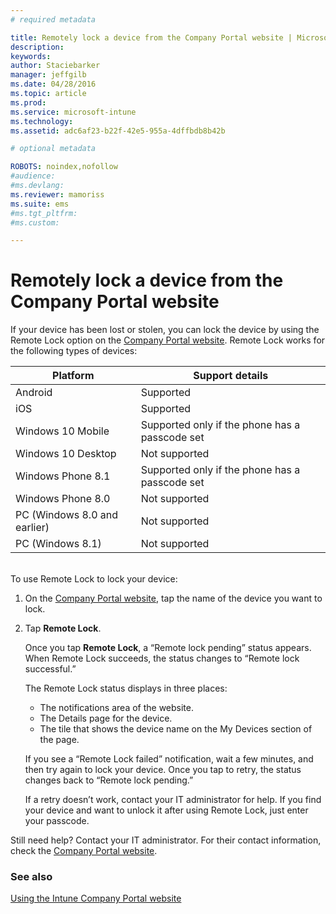 ```yaml
---
# required metadata

title: Remotely lock a device from the Company Portal website | Microsoft Intune
description:
keywords:
author: Staciebarker
manager: jeffgilb
ms.date: 04/28/2016
ms.topic: article
ms.prod:
ms.service: microsoft-intune
ms.technology:
ms.assetid: adc6af23-b22f-42e5-955a-4dffbdb8b42b

# optional metadata

ROBOTS: noindex,nofollow
#audience:
#ms.devlang:
ms.reviewer: mamoriss
ms.suite: ems
#ms.tgt_pltfrm:
#ms.custom:

---
```



# Remotely lock a device from the Company Portal website

If your device has been lost or stolen, you can lock the device by using the Remote Lock option on the [Company Portal website](http://portal.manage.microsoft.com). Remote Lock works for the following types of devices:

Platform  |Support details  
---------|---------
Android | Supported       
iOS | Supported
Windows 10 Mobile | Supported only if the phone has a passcode set     
Windows 10 Desktop | Not supported  
Windows Phone 8.1 | Supported only if the phone has a passcode set
Windows Phone 8.0 | Not supported
PC (Windows 8.0 and earlier) | Not supported       
PC (Windows 8.1) | Not supported

</br>
To use Remote Lock to lock your device:

1.	On the [Company Portal website](http://portal.manage.microsoft.com), tap the name of the device you want to lock.

2.	Tap **Remote Lock**.

	Once you tap **Remote Lock**, a “Remote lock pending” status appears.  When Remote Lock succeeds, the status changes to “Remote lock successful.”

	The Remote Lock status displays in three places:

	* The notifications area of the website. 
	* The Details page for the device.
	* The tile that shows the device name on the My Devices section of the page.

	If you see a “Remote Lock failed” notification, wait a few minutes, and then try again to lock your device. Once you tap to retry, the status changes back to “Remote lock pending.” 

	If a retry doesn’t work, contact your IT administrator for help. If you find your device and want to unlock it after using Remote Lock, just enter your passcode.

Still need help? Contact your IT administrator. For their contact information, check the [Company Portal website](http://portal.manage.microsoft.com).

### See also
[Using the Intune Company Portal website](using-the-intune-company-portal-website.md)